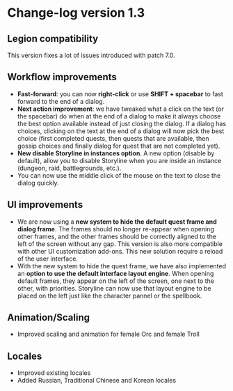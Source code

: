 # Change-log version 1.3

## Legion compatibility

This version fixes a lot of issues introduced with patch 7.0.

## Workflow improvements
- **Fast-forward**: you can now **right-click** or use **SHIFT + spacebar** to fast forward to the end of a dialog.
- **Next action improvement**: we have tweaked what a click on the text (or the spacebar) do when at the end of a dialog to make it always choose the best option available instead of just closing the dialog. If a dialog has choices, clicking on the text at the end of a dialog will now pick the best choice (first completed quests, then quests that are available, then gossip choices and finally dialog for quest that are not completed yet).
- **New disable Storyline in instances option**. A new option (disable by default), allow you to disable Storyline when you are inside an instance (dungeon, raid, battlegrounds, etc.).
- You can now use the middle click of the mouse on the text to close the dialog quickly.

## UI improvements

- We are now using a **new system to hide the default quest frame and dialog frame**. The frames should no longer re-appear when opening other frames, and the other frames should be correctly aligned to the left of the screen without any gap. This version is also more compatible with other UI customization add-ons. This new solution require a reload of the user interface.
- With the new system to hide the quest frame, we have also implemented an **option to use the default interface layout engine**. When opening default frames, they appear on the left of the screen, one next to the other, with priorities. Storyline can now use that layout engine to be placed on the left just like the character pannel or the spellbook.

## Animation/Scaling

- Improved scaling and animation for female Orc and female Troll

## Locales

- Improved existing locales
- Added Russian, Traditional Chinese and Korean locales